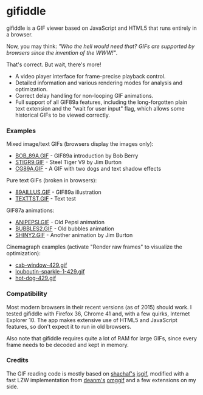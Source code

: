 # gifiddle

gifiddle is a GIF viewer based on JavaScript and HTML5 that runs entirely in a browser.

Now, you may think: *"Who the hell would need that? GIFs are supported by browsers since the invention of the WWW!"*.

That's correct. But wait, there's more!

* A video player interface for frame-precise playback control.
* Detailed information and various rendering modes for analysis and optimization.
* Correct delay handling for non-looping GIF animations.
* Full support of all GIF89a features, including the long-forgotten plain text extension and the "wait for user input" flag, which allows some historical GIFs to be viewed correctly.

### Examples

Mixed image/text GIFs (browsers display the images only):

* [BOB_89A.GIF](http://ata4.github.io/gifiddle/#http://cd.textfiles.com/gifsgalore/GIFS/MISC/BOB_89A.GIF) - GIF89a introduction by Bob Berry
* [STIGR9.GIF](http://ata4.github.io/gifiddle/#http://cd.textfiles.com/megarom/megarom1/GIF/STIGR9.GIF) - Steel Tiger V9 by Jim Burton
* [CG89A.GIF](http://ata4.github.io/gifiddle/#http://cd.textfiles.com/megarom/megarom1/GIF/CG89A.GIF) - A GIF with two dogs and text shadow effects

Pure text GIFs (broken in browsers):

* [89AILLUS.GIF](http://ata4.github.io/gifiddle/#http://cd.textfiles.com/megarom/megarom1/GIF/89AILLUS.GIF) - GIF89a illustration
* [TEXTTST.GIF](http://ata4.github.io/gifiddle/#http://cd.textfiles.com/megarom/megarom1/GIF/TEXTTST.GIF) - Text test

GIF87a animations:

* [ANIPEPSI.GIF](http://ata4.github.io/gifiddle/#http://cd.textfiles.com/gifsgalore/GIFS/LOGOS/ANIPEPSI.GIF) - Old Pepsi animation
* [BUBBLES2.GIF](http://ata4.github.io/gifiddle/#http://cd.textfiles.com/gifsgalore/GIFS/FOOD/BUBBLES2.GIF) - Old bubbles animation
* [SHINY2.GIF](http://ata4.github.io/gifiddle/#http://cd.textfiles.com/gifsgalore/GIFS/MISC/SHINY2.GIF) - Another animation by Jim Burton

Cinemagraph examples (activate "Render raw frames" to visualize the optimization):

* [cab-window-429.gif](http://ata4.github.io/gifiddle/#http://cinemagraphs.com/images/demo/cab-window-429.gif)
* [louboutin-sparkle-1-429.gif](http://ata4.github.io/gifiddle/#http://cinemagraphs.com/images/demo/louboutin-sparkle-1-429.gif)
* [hot-dog-429.gif](http://ata4.github.io/gifiddle/#http://cinemagraphs.com/images/demo/hot-dog-429.gif)

### Compatibility

Most modern browsers in their recent versions (as of 2015) should work. I tested gifiddle with Firefox 36, Chrome 41 and, with a few quirks, Internet Explorer 10. The app makes extensive use of HTML5 and JavaScript features, so don't expect it to run in old browsers.

Also note that gifiddle requires quite a lot of RAM for large GIFs, since every frame needs to be decoded and kept in memory.

### Credits

The GIF reading code is mostly based on [shachaf's](https://github.com/shachaf) [jsgif](https://github.com/shachaf/jsgif), modified with a fast LZW implementation from [deanm's](https://github.com/deanm) [omggif](https://github.com/deanm/omggif) and a few extensions on my side.